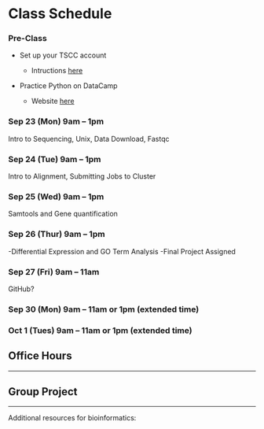 
# Class Schedule 

### Pre-Class
- Set up your TSCC account
   - Intructions [here]()

- Practice Python on DataCamp
   - Website [here]()

### Sep 23 (Mon) 9am – 1pm 
Intro to Sequencing, Unix, Data Download, Fastqc


### Sep 24 (Tue) 9am – 1pm 
Intro to Alignment, Submitting Jobs to Cluster

### Sep 25 (Wed) 9am – 1pm
Samtools and Gene quantification


### Sep 26 (Thur) 9am – 1pm
-Differential Expression and GO Term Analysis
-Final Project Assigned


### Sep 27 (Fri) 9am – 11am 
GitHub? 

### Sep 30 (Mon) 9am – 11am or 1pm (extended time)

### Oct 1 (Tues) 9am – 11am or 1pm (extended time) 


## Office Hours

*************************************************************************

## Group Project
 
 
 
 
*************************************************************************

Additional resources for bioinformatics:




